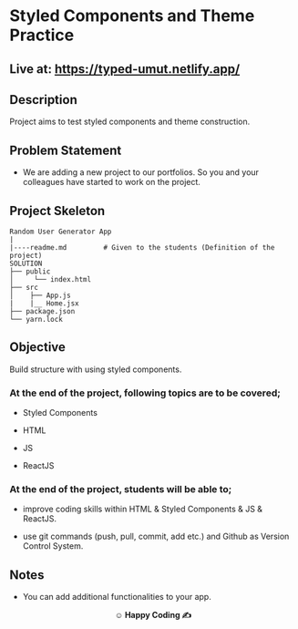 # Styled Components and Theme Practice

## Live at: https://typed-umut.netlify.app/



## Description

Project aims to test styled components and theme construction.

## Problem Statement

- We are adding a new project to our portfolios. So you and your colleagues have started to work on the project.

## Project Skeleton

```
Random User Generator App
|
|----readme.md         # Given to the students (Definition of the project)
SOLUTION
├── public
│     └── index.html
├── src
│    ├── App.js
|    |__ Home.jsx
├── package.json
└── yarn.lock
```


## Objective

Build structure with using styled components.

### At the end of the project, following topics are to be covered;

- Styled Components

- HTML

- JS

- ReactJS

### At the end of the project, students will be able to;

- improve coding skills within HTML & Styled Components & JS & ReactJS.

- use git commands (push, pull, commit, add etc.) and Github as Version Control System.

## Notes

- You can add additional functionalities to your app.

**<p align="center">&#9786; Happy Coding &#9997;</p>**
